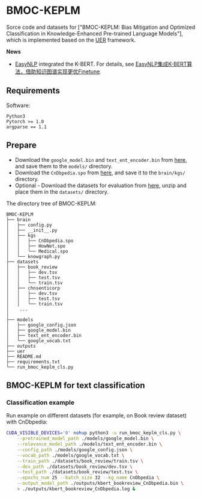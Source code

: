 # BMOC-KEPLM

Sorce code and datasets for ["BMOC-KEPLM: Bias Mitigation and Optimized Classification in Knowledge-Enhanced Pre-trained Language Models"], which is implemented based on the [UER](https://github.com/dbiir/UER-py) framework.

**News**

- [EasyNLP](https://github.com/alibaba/EasyNLP) integrated the K-BERT. For details, see [EasyNLP集成K-BERT算法，借助知识图谱实现更优Finetune](https://zhuanlan.zhihu.com/p/553816104).


## Requirements

Software:
```
Python3
Pytorch >= 1.0
argparse == 1.1
```


## Prepare

* Download the ``google_model.bin`` and ``text_ent_encoder.bin`` from [here](https://www.weiyun.com/disk), and save them to the ``models/`` directory.
* Download the ``CnDbpedia.spo`` from [here](https://www.weiyun.com/disk), and save it to the ``brain/kgs/`` directory.
* Optional - Download the datasets for evaluation from [here](https://www.weiyun.com/disk), unzip and place them in the ``datasets/`` directory.

The directory tree of BMOC-KEPLM:
```
BMOC-KEPLM
├── brain
│   ├── config.py
│   ├── __init__.py
│   ├── kgs
│   │   ├── CnDbpedia.spo
│   │   ├── HowNet.spo
│   │   └── Medical.spo
│   └── knowgraph.py
├── datasets
│   ├── book_review
│   │   ├── dev.tsv
│   │   ├── test.tsv
│   │   └── train.tsv
│   ├── chnsenticorp
│   │   ├── dev.tsv
│   │   ├── test.tsv
│   │   └── train.tsv
│    ...
│
├── models
│   ├── google_config.json
│   ├── google_model.bin
│   ├── text_ent_encoder.bin
│   └── google_vocab.txt
├── outputs
├── uer
├── README.md
├── requirements.txt
└── run_bmoc_keplm_cls.py
```


## BMOC-KEPLM for text classification

### Classification example

Run example on different datasets (for example, on Book review dataset) with CnDbpedia:
```sh
CUDA_VISIBLE_DEVICES='0' nohup python3 -u run_bmoc_keplm_cls.py \
    --pretrained_model_path ./models/google_model.bin \
    --relevance_model_path ./models/text_ent_encoder.bin \
    --config_path ./models/google_config.json \
    --vocab_path ./models/google_vocab.txt \
    --train_path ./datasets/book_review/train.tsv \
    --dev_path ./datasets/book_review/dev.tsv \
    --test_path ./datasets/book_review/test.tsv \
    --epochs_num 25 --batch_size 32 --kg_name CnDbpedia \
    --output_model_path ./outputs/kbert_bookreview_CnDbpedia.bin \
    > ./outputs/kbert_bookreview_CnDbpedia.log &
```



